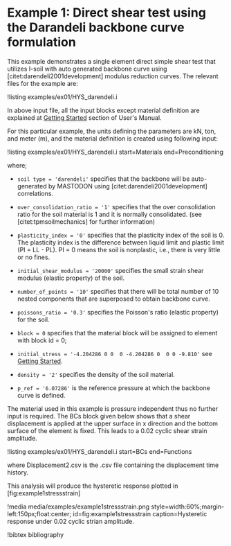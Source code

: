 # Example 1: Direct shear test using the Darandeli backbone curve formulation

This example demonstrates a single element direct simple shear test that utilizes I-soil with auto
generated backbone curve using [citet:darendeli2001development] modulus reduction curves. The
relevant files for the example are:

!listing examples/ex01/HYS_darendeli.i

In above input file, all the input blocks except material definition are explained at
[Getting Started](manuals/user/index.md) section of User's Manual.

For this particular example, the units defining the parameters are kN, ton, and meter (m), and the
material definition is created using following input:

!listing examples/ex01/HYS_darendeli.i
         start=Materials
         end=Preconditioning

where;

- `soil type = 'darendeli'` specifies that the backbone will be auto-generated by MASTODON using
  [citet:darendeli2001development] correlations.

- `over_consolidation_ratio = '1'` specifies that the over consolidation ratio for the soil material
  is 1 and it is normally consolidated. (see [citet:tpmsoilmechanics] for further information)

- `plasticity_index = '0'` specifies that the plasticity index of the soil is 0. The plasticity index
  is the difference between liquid limit and plastic limit (PI = LL - PL). PI = 0 means the soil is
  nonplastic, i.e., there is very little or no fines.

- `initial_shear_modulus = '20000'` specifies the small strain shear modulus (elastic property) of
  the soil.

- `number_of_points = '10'` specifies that there will be total number of 10 nested components that
  are superposed to obtain backbone curve.

- `poissons_ratio = '0.3'` specifies the Poisson's ratio (elastic property) for the soil.

- `block = 0` specifies that the material block will be assigned to element with block id = 0;

- `initial_stress = '-4.204286 0 0  0 -4.204286 0  0 0 -9.810'` see
  [Getting Started](manuals/user/index.md).

- `density = '2'` specifies the density of the soil material.

- `p_ref = '6.07286'` is the reference pressure at which the backbone curve is defined.

The material used in this example is pressure independent thus no further input is required. The BCs
block given below shows that a shear displacement is applied at the upper surface in x direction and
the bottom surface of the element is fixed. This leads to a 0.02 cyclic shear strain amplitude.

!listing examples/ex01/HYS_darendeli.i
         start=BCs
         end=Functions

where Displacement2.csv is the .csv file containing the displacement time history.

This analysis will produce the hysteretic response plotted in [fig:example1stressstrain]

!media media/examples/example1stressstrain.png
       style=width:60%;margin-left:150px;float:center;
       id=fig:example1stressstrain
       caption=Hysteretic response under 0.02 cyclic strian amplitude.

!bibtex bibliography
